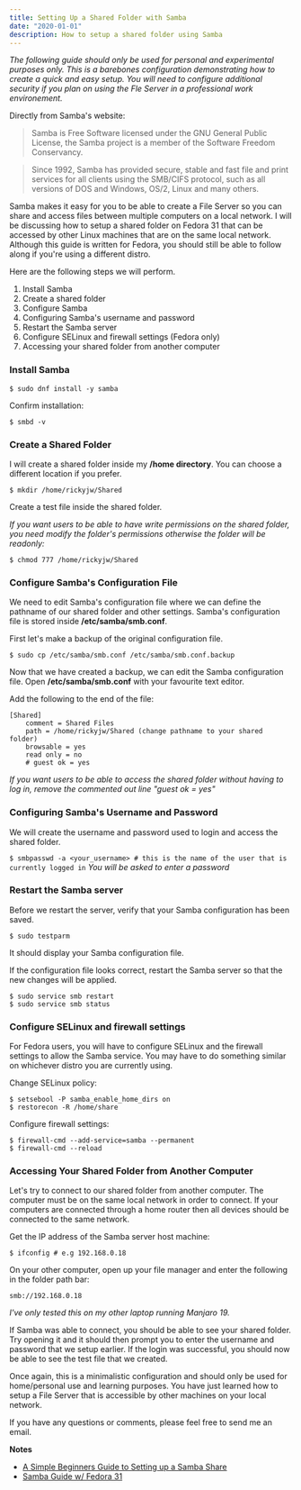 ```yaml
---
title: Setting Up a Shared Folder with Samba
date: "2020-01-01"
description: How to setup a shared folder using Samba
---
```


*The following guide should only be used for personal and experimental purposes only. This is a barebones configuration demonstrating how to create a quick and easy setup. You will need to configure additional security if you plan on using the Fle Server in a professional work environement.*

Directly from Samba's website:

> Samba is Free Software licensed under the GNU General Public License, the Samba project is a member of the Software Freedom Conservancy.

> Since 1992, Samba has provided secure, stable and fast file and print services for all clients using the SMB/CIFS protocol, such as all versions of DOS and Windows, OS/2, Linux and many others. 

Samba makes it easy for you to be able to create a File Server so you can share and access files between multiple computers on a local network. I will be discussing how to setup a shared folder on Fedora 31 that can be accessed by other Linux machines that are on the same local network. Although this guide is written for Fedora, you should still be able to follow along if you're using a different distro.

Here are the following steps we will perform.

1. Install Samba
2. Create a shared folder
3. Configure Samba
4. Configuring Samba's username and password
5. Restart the Samba server
6. Configure SELinux and firewall settings (Fedora only)
7. Accessing your shared folder from another computer

### Install Samba
`$ sudo dnf install -y samba`

Confirm installation:

`$ smbd -v`

### Create a Shared Folder
I will create a shared folder inside my **/home directory**. You can choose a different location if you prefer.

`$ mkdir /home/rickyjw/Shared`

Create a test file inside the shared folder.

*If you want users to be able to have write permissions on the shared folder, you need modify the folder's permissions otherwise the folder will be readonly:*

`$ chmod 777 /home/rickyjw/Shared`

### Configure Samba's Configuration File
We need to edit Samba's configuration file where we can define the pathname of our shared folder and other settings. Samba's configuration file is stored inside **/etc/samba/smb.conf**.

First let's make a backup of the original configuration file.

`$ sudo cp /etc/samba/smb.conf /etc/samba/smb.conf.backup`

Now that we have created a backup, we can edit the Samba configuration file. Open **/etc/samba/smb.conf** with your favourite text editor.

Add the following to the end of the file:

```
[Shared]
	comment = Shared Files
	path = /home/rickyjw/Shared (change pathname to your shared folder)
	browsable = yes
	read only = no
	# guest ok = yes
```

*If you want users to be able to access the shared folder without having to log in, remove the commented out line "guest ok = yes"*

### Configuring Samba's Username and Password
We will create the username and password used to login and access the shared folder.

`$ smbpasswd -a <your_username> # this is the name of the user that is currently logged in`
*You will be asked to enter a password*

### Restart the Samba server
Before we restart the server, verify that your Samba configuration has been saved.

`$ sudo testparm`

It should display your Samba configuration file.

If the configuration file looks correct, restart the Samba server so that the new changes will be applied.

```
$ sudo service smb restart
$ sudo service smb status
```

### Configure SELinux and firewall settings
For Fedora users, you will have to configure SELinux and the firewall settings to allow the Samba service. You may have to do something similar on whichever distro you are currently using.

Change SELinux policy:

```
$ setsebool -P samba_enable_home_dirs on
$ restorecon -R /home/share
```

Configure firewall settings:

```
$ firewall-cmd --add-service=samba --permanent
$ firewall-cmd --reload
```

### Accessing Your Shared Folder from Another Computer
Let's try to connect to our shared folder from another computer. The computer must be on the same local network in order to connect. If your computers are connected through a home router then all devices should be connected to the same network.

Get the IP address of the Samba server host machine:

`$ ifconfig # e.g 192.168.0.18`

On your other computer, open up your file manager and enter the following in the folder path bar:

`smb://192.168.0.18`

*I've only tested this on my other laptop running Manjaro 19.*


If Samba was able to connect, you should be able to see your shared folder. Try opening it and it should then prompt you to enter the username and password that we setup earlier. If the login was successful, you should now be able to see the test file that we created.

Once again, this is a minimalistic configuration and should only be used for home/personal use and learning purposes. You have just learned how to setup a File Server that is accessible by other machines on your local network. 

If you have any questions or comments, please feel free to send me an email.


**Notes**

- [A Simple Beginners Guide to Setting up a Samba Share](https://www.bleepingcomputer.com/forums/t/598615/a-simple-beginners-guide-to-setting-up-a-samba-share/)
- [Samba Guide w/ Fedora 31](https://www.server-world.info/en/note?os=Fedora_31&p=samba&f=1)